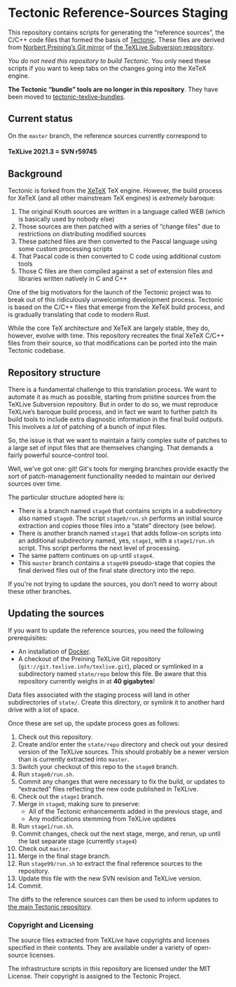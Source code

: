 # Tectonic Reference-Sources Staging

This repository contains scripts for generating the “reference sources”, the
C/C++ code files that formed the basis of
[Tectonic](https://tectonic-typesetting.github.io). These files are derived from
[Norbert Preining’s Git mirror](http://git.texlive.info/texlive/) of [the
TeXLive Subversion repository](http://tug.org/svn/texlive/).

*You do not need this repository to build Tectonic.* You only need these scripts
if you want to keep tabs on the changes going into the XeTeX engine.

**The Tectonic “bundle” tools are no longer in this repository**. They have been
moved to [tectonic-texlive-bundles].

[tectonic-texlive-bundles]: https://github.com/tectonic-typesetting/tectonic-texlive-bundles/


## Current status

On the `master` branch, the reference sources currently correspond to

#### TeXLive 2021.3 = SVN r59745


## Background

Tectonic is forked from the [XeTeX] TeX engine. However, the build process for
XeTeX (and all other mainstream TeX engines) is *extremely* baroque:

[XeTeX]: https://www.tug.org/xetex/

1. The original Knuth sources are written in a language called WEB (which is
   basically used by nobody else)
1. Those sources are then patched with a series of “change files” due to
   restrictions on distributing modified sources
1. These patched files are then converted to the Pascal language using some
   custom processing scripts
1. That Pascal code is then converted to C code using additional custom tools
1. Those C files are then compiled against a set of extension files and
   libraries written natively in C and C++

One of the big motivators for the launch of the Tectonic project was to break
out of this ridiculously unwelcoming development process. Tectonic is based on
the C/C++ files that emerge from the XeTeX build process, and is gradually
translating that code to modern Rust.

While the core TeX architecture and XeTeX are largely stable, they do, however,
evolve with time. This repository recreates the final XeTeX C/C++ files from
their source, so that modifications can be ported into the main Tectonic
codebase.


## Repository structure

There is a fundamental challenge to this translation process. We want to
automate it as much as possible, starting from pristine sources from the TeXLive
Subversion repository. But in order to do so, we must reproduce TeXLive’s
baroque build process, and in fact we want to further patch its build tools to
include extra diagnostic information in the final build outputs. This involves a
*lot* of patching of a bunch of input files.

So, the issue is that we want to maintain a fairly complex suite of patches to a
large set of input files that are themselves changing. That demands a fairly
powerful source-control tool.

Well, we've got one: git! Git's tools for merging branches provide exactly the
sort of patch-management functionality needed to maintain our derived sources
over time.

The particular structure adopted here is:

- There is a branch named `stage0` that contains scripts in a subdirectory also
  named `stage0`. The script `stage0/run.sh` performs an initial source
  extraction and copies those files into a “state” directory (see below).
- There is another branch named `stage1` that adds follow-on scripts into an
  additional subdirectory named, yes, `stage1`, with a `stage1/run.sh` script.
  This script performs the next level of processing.
- The same pattern continues on up until `stage4`.
- This `master` branch contains a `stage99` pseudo-stage that copies the final
  derived files out of the final state directory into the repo.

If you're not trying to update the sources, you don’t need to worry about these
other branches.


## Updating the sources

If you want to update the reference sources, you need the following prerequisites:

- An installation of [Docker](https://www.docker.com/).
- A checkout of the Preining TeXLive Git repository
  (`git://git.texlive.info/texlive.git`), placed or symlinked in a subdirectory
  named `state/repo` below this file. Be aware that this repository currently
  weighs in at **40 gigabytes**!

Data files associated with the staging process will land in other subdirectories
of `state/`. Create this directory, or symlink it to another hard drive with a
lot of space.

Once these are set up, the update process goes as follows:

1. Check out this repository.
1. Create and/or enter the `state/repo` directory and check out your desired
   version of the TeXLive sources. This should probably be a newer version than
   is currently extracted into `master`.
1. Switch your checkout of this repo to the `stage0` branch.
1. Run `stage0/run.sh`.
1. Commit any changes that were necessary to fix the build, or updates to
   “extracted” files reflecting the new code published in TeXLive.
1. Check out the `stage1` branch.
1. Merge in `stage0`, making sure to preserve:
   - All of the Tectonic enhancements added in the previous stage, and
   - Any modifications stemming from TeXLive updates
1. Run `stage1/run.sh`.
1. Commit changes, check out the next stage, merge, and rerun, up until the
   last separate stage (currently `stage4`)
1. Check out `master`.
1. Merge in the final stage branch.
1. Run `stage99/run.sh` to extract the final reference sources to the repository.
1. Update this file with the new SVN revision and TeXLive version.
1. Commit.

The diffs to the reference sources can then be used to inform updates to [the
main Tectonic repository][tt-main].

[tt-main]: https://github.com/tectonic-typesetting/tectonic


### Copyright and Licensing

The source files extracted from TeXLive have copyrights and licenses specified
in their contents. They are available under a variety of open-source licenses.

The infrastructure scripts in this repository are licensed under the MIT
License. Their copyright is assigned to the Tectonic Project.
